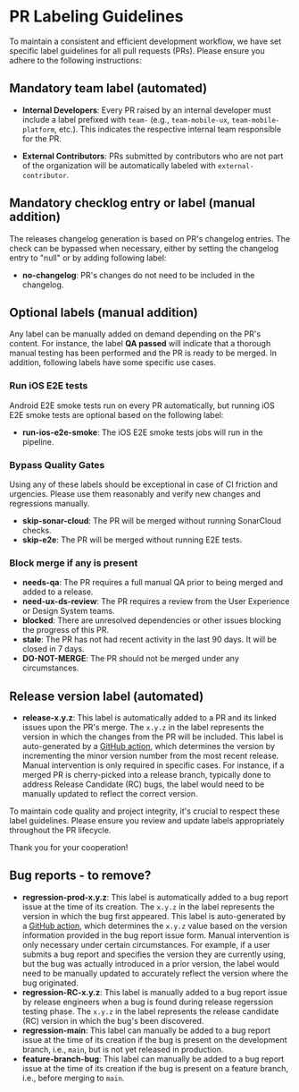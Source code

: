 # PR Labeling Guidelines

To maintain a consistent and efficient development workflow, we have set specific label guidelines for all pull requests (PRs). Please ensure you adhere to the following instructions:

## Mandatory team label (automated)

- **Internal Developers**: Every PR raised by an internal developer must include a label prefixed with `team-` (e.g., `team-mobile-ux`, `team-mobile-platform`, etc.). This indicates the respective internal team responsible for the PR.

- **External Contributors**: PRs submitted by contributors who are not part of the organization will be automatically labeled with `external-contributor`.

## Mandatory checklog entry or label (manual addition)

The releases changelog generation is based on PR's changelog entries.
The check can be bypassed when necessary, either by setting the changelog entry to "null" or by adding following label:

- **no-changelog**: PR's changes do not need to be included in the changelog.

## Optional labels (manual addition)

 Any label can be manually added on demand depending on the PR's content. For instance, the label **QA passed** will indicate that a thorough manual testing has been performed and the PR is ready to be merged. In addition, following labels have some specific use cases.

### Run iOS E2E tests

Android E2E smoke tests run on every PR automatically, but running iOS E2E smoke tests are optional based on the following label:

- **run-ios-e2e-smoke**: The iOS E2E smoke tests jobs will run in the pipeline.

### Bypass Quality Gates

Using any of these labels should be exceptional in case of CI friction and urgencies. Please use them reasonably and verify new changes and regressions manually.

- **skip-sonar-cloud**: The PR will be merged without running SonarCloud checks.
- **skip-e2e**: The PR will be merged without running E2E tests.

### Block merge if any is present

- **needs-qa**: The PR requires a full manual QA prior to being merged and added to a release.
- **need-ux-ds-review**: The PR requires a review from the User Experience or Design System teams.
- **blocked**: There are unresolved dependencies or other issues blocking the progress of this PR.
- **stale**: The PR has not had recent activity in the last 90 days. It will be closed in 7 days.
- **DO-NOT-MERGE**: The PR should not be merged under any circumstances.

## Release version label (automated)

- **release-x.y.z**: This label is automatically added to a PR and its linked issues upon the PR's merge. The `x.y.z` in the label represents the version in which the changes from the PR will be included. This label is auto-generated by a [GitHub action](../workflows/add-release-label.yml), which determines the version by incrementing the minor version number from the most recent release. Manual intervention is only required in specific cases. For instance, if a merged PR is cherry-picked into a release branch, typically done to address Release Candidate (RC) bugs, the label would need to be manually updated to reflect the correct version.

To maintain code quality and project integrity, it's crucial to respect these label guidelines. Please ensure you review and update labels appropriately throughout the PR lifecycle.

Thank you for your cooperation!

## Bug reports - to remove?

- **regression-prod-x.y.z**: This label is automatically added to a bug report issue at the time of its creation. The `x.y.z` in the label represents the version in which the bug first appeared. This label is auto-generated by a [GitHub action](../workflows/check-template-and-add-labels.yml), which determines the `x.y.z` value based on the version information provided in the bug report issue form. Manual intervention is only necessary under certain circumstances. For example, if a user submits a bug report and specifies the version they are currently using, but the bug was actually introduced in a prior version, the label would need to be manually updated to accurately reflect the version where the bug originated.
- **regression-RC-x.y.z**: This label is manually added to a bug report issue by release engineers when a bug is found during release regerssion testing phase. The `x.y.z` in the label represents the release candidate (RC) version in which the bug's been discovered.
- **regression-main**: This label can manually be added to a bug report issue at the time of its creation if the bug is present on the development branch, i.e., `main`, but is not yet released in production.
- **feature-branch-bug**: This label can manually be added to a bug report issue at the time of its creation if the bug is present on a feature branch, i.e., before merging to `main`.
